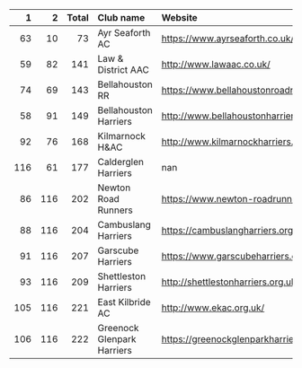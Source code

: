 |   1 |   2 |   Total | Club name                  | Website                                    |
|----:|----:|--------:|:---------------------------|:-------------------------------------------|
|  63 |  10 |      73 | Ayr Seaforth AC            | https://www.ayrseaforth.co.uk/             |
|  59 |  82 |     141 | Law & District AAC         | http://www.lawaac.co.uk/                   |
|  74 |  69 |     143 | Bellahouston RR            | https://www.bellahoustonroadrunners.co.uk/ |
|  58 |  91 |     149 | Bellahouston Harriers      | http://www.bellahoustonharriers.co.uk/     |
|  92 |  76 |     168 | Kilmarnock H&AC            | http://www.kilmarnockharriers.com/         |
| 116 |  61 |     177 | Calderglen Harriers        | nan                                        |
|  86 | 116 |     202 | Newton Road Runners        | https://www.newton-roadrunners.com/        |
|  88 | 116 |     204 | Cambuslang Harriers        | https://cambuslangharriers.org/            |
|  91 | 116 |     207 | Garscube Harriers          | https://www.garscubeharriers.org.uk/       |
|  93 | 116 |     209 | Shettleston Harriers       | http://shettlestonharriers.org.uk/         |
| 105 | 116 |     221 | East Kilbride AC           | http://www.ekac.org.uk/                    |
| 106 | 116 |     222 | Greenock Glenpark Harriers | https://greenockglenparkharriers.com/      |